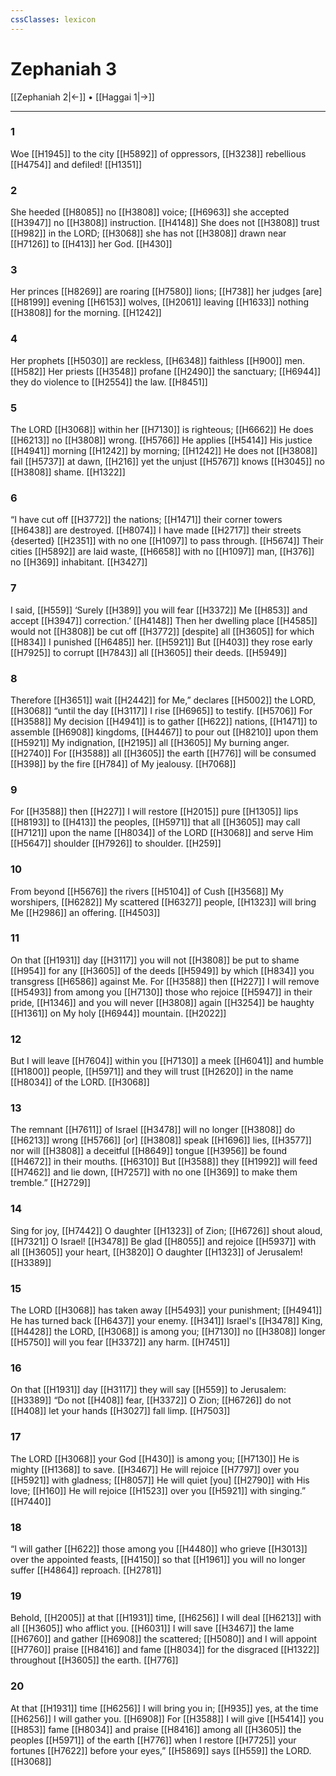 ```yaml
---
cssClasses: lexicon
---
```


# Zephaniah 3

[[Zephaniah 2|←]] • [[Haggai 1|→]]

---

### 1
Woe [[H1945]] to the city [[H5892]] of oppressors, [[H3238]] rebellious [[H4754]] and defiled! [[H1351]]

### 2
She heeded [[H8085]] no [[H3808]] voice; [[H6963]] she accepted [[H3947]] no [[H3808]] instruction. [[H4148]] She does not [[H3808]] trust [[H982]] in the LORD; [[H3068]] she has not [[H3808]] drawn near [[H7126]] to [[H413]] her God. [[H430]]

### 3
Her princes [[H8269]] are roaring [[H7580]] lions; [[H738]] her judges [are] [[H8199]] evening [[H6153]] wolves, [[H2061]] leaving [[H1633]] nothing [[H3808]] for the morning. [[H1242]]

### 4
Her prophets [[H5030]] are reckless, [[H6348]] faithless [[H900]] men. [[H582]] Her priests [[H3548]] profane [[H2490]] the sanctuary; [[H6944]] they do violence to [[H2554]] the law. [[H8451]]

### 5
The LORD [[H3068]] within her [[H7130]] is righteous; [[H6662]] He does [[H6213]] no [[H3808]] wrong. [[H5766]] He applies [[H5414]] His justice [[H4941]] morning [[H1242]] by morning; [[H1242]] He does not [[H3808]] fail [[H5737]] at dawn, [[H216]] yet the unjust [[H5767]] knows [[H3045]] no [[H3808]] shame. [[H1322]]

### 6
“I have cut off [[H3772]] the nations; [[H1471]] their corner towers [[H6438]] are destroyed. [[H8074]] I have made [[H2717]] their streets {deserted} [[H2351]] with no one [[H1097]] to pass through. [[H5674]] Their cities [[H5892]] are laid waste, [[H6658]] with no [[H1097]] man, [[H376]] no [[H369]] inhabitant. [[H3427]]

### 7
I said, [[H559]] ‘Surely [[H389]] you will fear [[H3372]] Me [[H853]] and accept [[H3947]] correction.’ [[H4148]] Then her dwelling place [[H4585]] would not [[H3808]] be cut off [[H3772]] [despite] all [[H3605]] for which [[H834]] I punished [[H6485]] her. [[H5921]] But [[H403]] they rose early [[H7925]] to corrupt [[H7843]] all [[H3605]] their deeds. [[H5949]]

### 8
Therefore [[H3651]] wait [[H2442]] for Me,”  declares [[H5002]] the LORD, [[H3068]] “until the day [[H3117]] I rise [[H6965]] to testify. [[H5706]] For [[H3588]] My decision [[H4941]] is to gather [[H622]] nations, [[H1471]] to assemble [[H6908]] kingdoms, [[H4467]] to pour out [[H8210]] upon them [[H5921]] My indignation, [[H2195]] all [[H3605]] My burning anger. [[H2740]] For [[H3588]] all [[H3605]] the earth [[H776]] will be consumed [[H398]] by the fire [[H784]] of My jealousy. [[H7068]]

### 9
For [[H3588]] then [[H227]] I will restore [[H2015]] pure [[H1305]] lips [[H8193]] to [[H413]] the peoples, [[H5971]] that all [[H3605]] may call [[H7121]] upon the name [[H8034]] of the LORD [[H3068]] and serve Him [[H5647]] shoulder [[H7926]] to shoulder. [[H259]]

### 10
From beyond [[H5676]] the rivers [[H5104]] of Cush [[H3568]] My worshipers, [[H6282]] My scattered [[H6327]] people, [[H1323]] will bring Me [[H2986]] an offering. [[H4503]]

### 11
On that [[H1931]] day [[H3117]] you will not [[H3808]] be put to shame [[H954]] for any [[H3605]] of the deeds [[H5949]] by which [[H834]] you transgress [[H6586]] against Me.  For [[H3588]] then [[H227]] I will remove [[H5493]] from among you [[H7130]] those who rejoice [[H5947]] in their pride, [[H1346]] and you will never [[H3808]] again [[H3254]] be haughty [[H1361]] on My holy [[H6944]] mountain. [[H2022]]

### 12
But I will leave [[H7604]] within you [[H7130]] a meek [[H6041]] and humble [[H1800]] people, [[H5971]] and they will trust [[H2620]] in the name [[H8034]] of the LORD. [[H3068]]

### 13
The remnant [[H7611]] of Israel [[H3478]] will no longer [[H3808]] do [[H6213]] wrong [[H5766]] [or] [[H3808]] speak [[H1696]] lies, [[H3577]] nor will [[H3808]] a deceitful [[H8649]] tongue [[H3956]] be found [[H4672]] in their mouths. [[H6310]] But [[H3588]] they [[H1992]] will feed [[H7462]] and lie down, [[H7257]] with no one [[H369]] to make them tremble.” [[H2729]]

### 14
Sing for joy, [[H7442]] O daughter [[H1323]] of Zion; [[H6726]] shout aloud, [[H7321]] O Israel! [[H3478]] Be glad [[H8055]] and rejoice [[H5937]] with all [[H3605]] your heart, [[H3820]] O daughter [[H1323]] of Jerusalem! [[H3389]]

### 15
The LORD [[H3068]] has taken away [[H5493]] your punishment; [[H4941]] He has turned back [[H6437]] your enemy. [[H341]] Israel's [[H3478]] King, [[H4428]] the LORD, [[H3068]] is among you; [[H7130]] no [[H3808]] longer [[H5750]] will you fear [[H3372]] any harm. [[H7451]]

### 16
On that [[H1931]] day [[H3117]] they will say [[H559]] to Jerusalem: [[H3389]] “Do not [[H408]] fear, [[H3372]] O Zion; [[H6726]] do not [[H408]] let your hands [[H3027]] fall limp. [[H7503]]

### 17
The LORD [[H3068]] your God [[H430]] is among you; [[H7130]] He is mighty [[H1368]] to save. [[H3467]] He will rejoice [[H7797]] over you [[H5921]] with gladness; [[H8057]] He will quiet [you] [[H2790]] with His love; [[H160]] He will rejoice [[H1523]] over you [[H5921]] with singing.” [[H7440]]

### 18
“I will gather [[H622]] those among you [[H4480]] who grieve [[H3013]] over the appointed feasts, [[H4150]] so that [[H1961]] you will no longer suffer [[H4864]] reproach. [[H2781]]

### 19
Behold, [[H2005]] at that [[H1931]] time, [[H6256]] I will deal [[H6213]] with all [[H3605]] who afflict you. [[H6031]] I will save [[H3467]] the lame [[H6760]] and gather [[H6908]] the scattered; [[H5080]] and I will appoint [[H7760]] praise [[H8416]] and fame [[H8034]] for the disgraced [[H1322]] throughout [[H3605]] the earth. [[H776]]

### 20
At that [[H1931]] time [[H6256]] I will bring you in; [[H935]] yes, at the time [[H6256]] I will gather you. [[H6908]] For [[H3588]] I will give [[H5414]] you [[H853]] fame [[H8034]] and praise [[H8416]] among all [[H3605]] the peoples [[H5971]] of the earth [[H776]] when I restore [[H7725]] your fortunes [[H7622]] before your eyes,” [[H5869]] says [[H559]] the LORD. [[H3068]]

